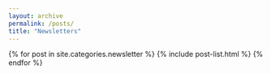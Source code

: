 ```yaml
---
layout: archive
permalink: /posts/
title: "Newsletters"
---
```


<div class="tiles">
{% for post in site.categories.newsletter %}
	{% include post-list.html %}
{% endfor %}
</div><!-- /.tiles -->